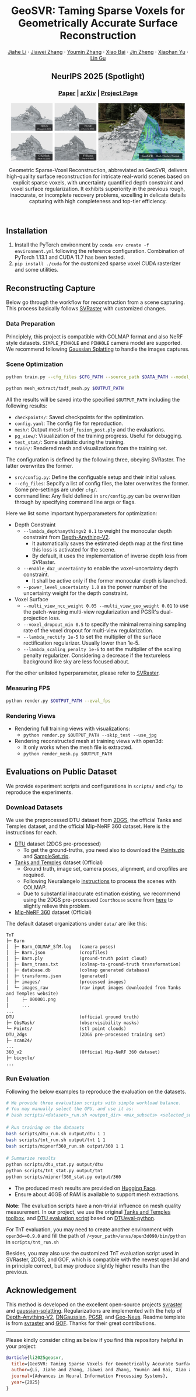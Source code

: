 <p align="center">

<h1 align="center">GeoSVR: Taming Sparse Voxels for Geometrically Accurate Surface Reconstruction</h1>
  <p align="center">
    <a href="https://fictionarry.github.io/" target="_blank">Jiahe Li</a>
    ·
    <a href="https://jiaw-z.github.io/" target="_blank">Jiawei Zhang</a>
    ·
    <a href="https://youmi-zym.github.io/" target="_blank">Youmin Zhang</a>
    ·
    <a href="https://scholar.google.com/citations?user=k6l1vZIAAAAJ&hl=en" target="_blank">Xiao Bai</a>
    ·
    <a href="https://openreview.net/profile?id=~Jin_Zheng1" target="_blank">Jin Zheng</a>
    ·
    <a href="https://xiaohanyu-gu.github.io/" target="_blank">Xiaohan Yu</a>
    ·
    <a href="https://sites.google.com/view/linguedu/home" target="_blank">Lin Gu</a>
  </p>

<h2 align="center">NeurIPS 2025 (Spotlight)</h2>

<h3 align="center"><a href="https://arxiv.org/pdf/2509.18090" target="_blank">Paper</a> | <a href="https://arxiv.org/abs/2509.18090" target="_blank">arXiv</a> | <a href="https://fictionarry.github.io/GeoSVR-project/" target="_blank">Project Page</a>  </h3>
  <div align="center"></div>
</p>

<p align="center">
  <a href="">
    <img src="./asset/teaser.jpg" alt="teaser" width="95%">
  </a>
</p>

<p align="center">
Geometric Sparse-Voxel Reconstruction, abbreviated as GeoSVR, delivers high-quality surface reconstruction for intricate real-world scenes based on explicit sparse voxels, with uncertainty quantified depth constraint and voxel surface regularization. It exhibits superiority in the previous rough, inaccurate, or incomplete recovery problems, excelling in delicate details capturing with high completeness and top-tier efficiency.</p>
<br>

<!-- # GeoSVR: Taming Sparse Voxels for Geometrically Accurate Surface Reconstruction


![teaser](./asset/teaser.jpg)

### [Project](https://svraster.github.io) | [Paper](https://svraster.github.io) | [Arxiv](https://arxiv.org/abs/2412.04459) | [Demo Video](./notebooks/)

This is the official repository for our NeurIPS 2025 Spotlight paper **GeoSVR: Taming Sparse Voxels for Geometrically Accurate Surface Reconstruction** -->

## Installation

1. Install the PyTorch environment by `conda env create -f environment.yml` following the reference configuration. Combination of PyTorch 1.13.1 and CUDA 11.7 has been tested. 
2. `pip install ./cuda` for the customized sparse voxel CUDA rasterizer and some utilities.

## Reconstructing Capture

Below go through the workflow for reconstruction from a scene capturing. This process basically follows [SVRaster](https://github.com/NVlabs/svraster) with customized changes.

### Data Preparation

Principlely, this project is compatible with COLMAP format and also NeRF style datasets.  `SIMPLE_PINHOLE` and `PINHOLE` camera model are supported. We recommend following [Gaussian Splatting](https://github.com/graphdeco-inria/gaussian-splatting?tab=readme-ov-file#processing-your-own-scenes) to handle the images captures.

### Scene Optimization

```bash
python train.py --cfg_files $CFG_PATH --source_path $DATA_PATH --model_path $OUTPUT_PATH
```

```bash
python mesh_extract/tsdf_mesh.py $OUTPUT_PATH
```

All the results will be saved into the specified `$OUTPUT_PATH` including the following results:

- `checkpoints/`: Saved checkpoints for the optimization.
- `config.yaml`: The config file for reproduction.
- `mesh/`: Output mesh `tsdf_fusion_post.ply` and the evaluations.
- `pg_view/`: Visualization of the training progress. Useful for debugging.
- `test_stat/`: Some statistic during the training.
- `train/`: Rendered mesh and visualizations from the training set.

The configuration is defined by the following three, obeying SVRaster. The latter overwrites the former.

- `src/config.py`: Define the configuable setup and their initial values.
- `--cfg_files`: Sepcify a list of config files, the later overwrites the former. Some pre-settings are under `cfg/`.
- command line: Any field defined in `src/config.py` can be overwritten through by specifying command line args or flags.

Here we list some important hyperparameters for optimization:

- Depth Constraint
  - `--lambda_depthanythingv2 0.1` to weight the monocular depth constraint from [Depth-Anything-V2](https://github.com/DepthAnything/Depth-Anything-V2).
    - It automatically saves the estimated depth map at the first time this loss is activated for the scene.
    - By default, it uses the implementation of inverse depth loss from SVRaster.
  - `--enable_da2_uncertainty` to enable the voxel-uncertainty depth constraint. 
    - It shall be active only if the former monocular depth is launched. 
  - `--power_level_uncertainty 1.0` as the power number of the uncertainty weight for the depth constraint. 
- Voxel Surface
  - `--multi_view_ncc_weight 0.05 --multi_view_geo_weight 0.01` to use the patch-warping multi-view regularization and PGSR's dual-projection loss.
  - `--voxel_dropout_min 0.5` to specify the minimal remaining sampling rate of the voxel dropout for multi-view regularization.
  - `--lambda_rectify 1e-5` to set the multiplier of the surface rectification regularizer.  Usually lower than 1e-5.
  - `--lambda_scaling_penalty 1e-6` to set the multiplier of the scaling penalty regularizer. Considering a decrease if the textureless background like sky are less focused about. 

For the other unlisted hyperparameter, please refer to [SVRaster](https://github.com/NVlabs/svraster).

### Measuring FPS

```bash
python render.py $OUTPUT_PATH --eval_fps
```

### Rendering Views

- Rendering full training views with visualizations:
  - `python render.py $OUTPUT_PATH --skip_test --use_jpg`
- Rendering reconstructed mesh at training views with open3d:
  - It only works when the mesh file is extracted. 
  - `python render_mesh.py $OUTPUT_PATH`

## Evaluations on Public Dataset

We provide experiment scripts and configurations in `scripts/` and `cfg/` to reproduce the experiments. 

### Download Datasets

We use the preprocessed DTU dataset from [2DGS](https://github.com/hbb1/2d-gaussian-splatting?tab=readme-ov-file#quick-examples), the official Tanks and Temples dataset, and the official Mip-NeRF 360 dataset. Here is the instructions for each.

- [DTU](https://drive.google.com/file/d/1ODiOu72tAGPTnhVn0cFZ9MvymDgcoHxQ/view?usp=drive_link) dataset (2DGS pre-processed)
  - To get the ground-truths, you need also to download the [Points.zip](http://roboimagedata2.compute.dtu.dk/data/MVS/Points.zip) and [SampleSet.zip](http://roboimagedata2.compute.dtu.dk/data/MVS/SampleSet.zip).
- [Tanks and Temples](https://www.tanksandtemples.org/download/) dataset (Official)
  - Ground truth, image set, camera poses, alignment, and cropfiles are required.
  - Following Neuralangelo [instructions](https://github.com/NVlabs/neuralangelo/blob/main/DATA_PROCESSING.md#tanks-and-temples-dataset) to process the scenes with COLMAP.
  - Due to substantial inaccurate estimation existing, we recommend using the 2DGS pre-processed `Courthouse` scene from [here](https://huggingface.co/datasets/ZehaoYu/gaussian-opacity-fields/tree/main) to slightly relieve this problem.
- [Mip-NeRF 360](https://jonbarron.info/mipnerf360/) dataset (Official)

The default dataset organizations under `data/` are like this:

```
TnT
├─ Barn
│  ├─ Barn_COLMAP_SfM.log   (camera poses)
│  ├─ Barn.json             (cropfiles)
│  ├─ Barn.ply              (ground-truth point cloud)
│  ├─ Barn_trans.txt        (colmap-to-ground-truth transformation)
│  ├─ database.db           (colmap generated database)
│  ├─ transforms.json       (generated)
│  ├─ images/               (processed images)
│  └─ images_raw            (raw input images downloaded from Tanks and Temples website)
│     ├─ 000001.png
│     ...
...
DTU                         (official ground truth)
├─ ObsMask/                 (observisibility masks)
└─ Points/                  (stl point clouds)
DTU_2dgs                    (2DGS pre-processed training set)
├─ scan24/
...
360_v2                      (Official Mip-NeRF 360 dataset)
├─ bicycle/
...
```

### Run Evaluation

Following the below examples to reproduce the evaluation on the datasets.

```bash
# We provide three evaluation scripts with simple workload balance.
# You may manually select the GPU, and use it as:
# bash scripts/<dataset>_run.sh <output_dir> <max_subsets> <selected_subset> <other_args...>

# Run training on the datasets
bash scripts/dtu_run.sh output/dtu 1 1
bash scripts/tnt_run.sh output/tnt 1 1
bash scripts/mipnerf360_run.sh output/360 1 1

# Summarize results
python scripts/dtu_stat.py output/dtu
python scripts/tnt_stat.py output/tnt
python scripts/mipnerf360_stat.py output/360
```
- The produced mesh results are provided on [Hugging Face](https://huggingface.co/Fictionary/GeoSVR).
- Ensure about 40GB of RAM is available to support mesh extractions.

**Note:** The evaluation scripts have a non-trivial influence on mesh quality measurement. In our project, we use the original [Tanks and Temples toolbox](https://github.com/isl-org/TanksAndTemples/tree/master/python_toolbox/evaluation), and [DTU evaluation script](https://github.com/hbb1/2d-gaussian-splatting/tree/main/scripts/eval_dtu) based on [DTUeval-python](https://github.com/jzhangbs/DTUeval-python). 

For TnT evaluation, you may need to create another environment with `open3d==0.9.0` and fill the path of `/<your_path>/envs/open3d090/bin/python` in `scripts/tnt_run.sh` 

Besides, you may also use the customized TnT evaluation script used in SVRaster, 2DGS, and GOF, which is compatible with the newest open3d and in principle correct, but may produce slightly higher results than the previous.

## Acknowledgement

This method is developed on the excellent open-source projects [svraster](https://github.com/NVlabs/svraster) and [gaussian-splatting](https://github.com/graphdeco-inria/gaussian-splatting). Regularizations are implemented with the help of [Depth-Anything-V2](https://github.com/DepthAnything/Depth-Anything-V2), [DNGaussian](https://github.com/Fictionarry/DNGaussian), [PGSR](https://github.com/zju3dv/PGSR), and [Geo-Neus](https://github.com/GhiXu/Geo-Neus). Readme template is from [svraster](https://github.com/NVlabs/svraster) and [GOF](https://github.com/autonomousvision/gaussian-opacity-fields). Thanks for their great contributions.

------

Please kindly consider citing as below if you find this repository helpful in your project:

```bibTeX
@article{li2025geosvr,
  title={GeoSVR: Taming Sparse Voxels for Geometrically Accurate Surface Reconstruction},
  author={Li, Jiahe and Zhang, Jiawei and Zhang, Youmin and Bai, Xiao and Zheng, Jin and Yu, Xiaohan and Gu, Lin},
  journal={Advances in Neural Information Processing Systems},
  year={2025}
}
```
